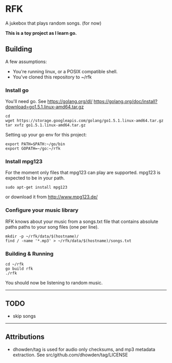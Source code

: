# RFK

A jukebox that plays random songs. (for now)

**This is a toy project as I learn go.**

## Building

A few assumptions:

* You're running linux, or a POSIX compatible shell.
* You've cloned this repository to ~/rfk


### Install go
You'll need go. See https://golang.org/dl/
https://golang.org/doc/install?download=go1.5.1.linux-amd64.tar.gz

    cd
    wget https://storage.googleapis.com/golang/go1.5.1.linux-amd64.tar.gz    
    tar xvfz go1.5.1.linux-amd64.tar.gz

Setting up your go env for this project:

    export PATH=$PATH:~/go/bin
    export GOPATH=~/go:~/rfk

### Install mpg123

For the moment only files that mpg123 can play are supported. mpg123 is expected to be in your path.

    sudo apt-get install mpg123

or download it from http://www.mpg123.de/

### Configure your music library

RFK knows about your music from a songs.txt file that contains absolute paths paths to your song files (one per line).

    mkdir -p ~/rfk/data/$(hostname)/
    find / -name '*.mp3' > ~/rfk/data/$(hostname)/songs.txt

### Building & Running

    cd ~/rfk
    go build rfk
    ./rfk

You should now be listening to random music.

----

## TODO

* skip songs


----

## Attributions

* dhowden/tag is used for audio only checksums, and mp3 metadata extraction. See src/github.com/dhowden/tag/LICENSE
